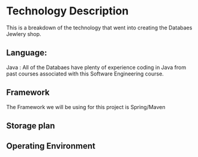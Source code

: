 # Technology Description
This is a breakdown of the technology that went into creating the Databaes Jewlery shop. 
## Language: 
Java : All of the Databaes have plenty of experience coding in Java from past courses associated with this Software Engineering course.
## Framework
The Framework we will be using for this project is Spring/Maven
## Storage plan 

## Operating Environment

